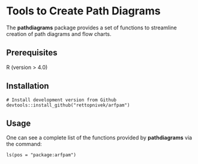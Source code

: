 # Tools to Create Path Diagrams

The **pathdiagrams** package provides a set of functions to streamline creation of path diagrams and flow charts.

## Prerequisites

R (version > 4.0)

## Installation

```{r}
# Install development version from Github
devtools::install_github("rettopnivek/arfpam")
```

## Usage

One can see a complete list of the functions provided by **pathdiagrams** via the command:

```{r}
ls(pos = "package:arfpam")
```
